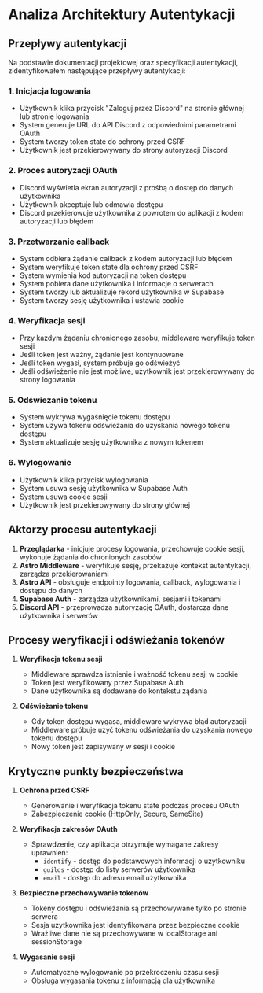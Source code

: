 # Analiza Architektury Autentykacji

## Przepływy autentykacji

Na podstawie dokumentacji projektowej oraz specyfikacji autentykacji, zidentyfikowałem następujące przepływy autentykacji:

### 1. Inicjacja logowania
- Użytkownik klika przycisk "Zaloguj przez Discord" na stronie głównej lub stronie logowania
- System generuje URL do API Discord z odpowiednimi parametrami OAuth
- System tworzy token state do ochrony przed CSRF
- Użytkownik jest przekierowywany do strony autoryzacji Discord

### 2. Proces autoryzacji OAuth
- Discord wyświetla ekran autoryzacji z prośbą o dostęp do danych użytkownika
- Użytkownik akceptuje lub odmawia dostępu
- Discord przekierowuje użytkownika z powrotem do aplikacji z kodem autoryzacji lub błędem

### 3. Przetwarzanie callback
- System odbiera żądanie callback z kodem autoryzacji lub błędem
- System weryfikuje token state dla ochrony przed CSRF
- System wymienia kod autoryzacji na token dostępu
- System pobiera dane użytkownika i informacje o serwerach
- System tworzy lub aktualizuje rekord użytkownika w Supabase
- System tworzy sesję użytkownika i ustawia cookie

### 4. Weryfikacja sesji
- Przy każdym żądaniu chronionego zasobu, middleware weryfikuje token sesji
- Jeśli token jest ważny, żądanie jest kontynuowane
- Jeśli token wygasł, system próbuje go odświeżyć
- Jeśli odświeżenie nie jest możliwe, użytkownik jest przekierowywany do strony logowania

### 5. Odświeżanie tokenu
- System wykrywa wygaśnięcie tokenu dostępu
- System używa tokenu odświeżania do uzyskania nowego tokenu dostępu
- System aktualizuje sesję użytkownika z nowym tokenem

### 6. Wylogowanie
- Użytkownik klika przycisk wylogowania
- System usuwa sesję użytkownika w Supabase Auth
- System usuwa cookie sesji
- Użytkownik jest przekierowywany do strony głównej

## Aktorzy procesu autentykacji

1. **Przeglądarka** - inicjuje procesy logowania, przechowuje cookie sesji, wykonuje żądania do chronionych zasobów
2. **Astro Middleware** - weryfikuje sesję, przekazuje kontekst autentykacji, zarządza przekierowaniami
3. **Astro API** - obsługuje endpointy logowania, callback, wylogowania i dostępu do danych
4. **Supabase Auth** - zarządza użytkownikami, sesjami i tokenami
5. **Discord API** - przeprowadza autoryzację OAuth, dostarcza dane użytkownika i serwerów

## Procesy weryfikacji i odświeżania tokenów

1. **Weryfikacja tokenu sesji**
   - Middleware sprawdza istnienie i ważność tokenu sesji w cookie
   - Token jest weryfikowany przez Supabase Auth
   - Dane użytkownika są dodawane do kontekstu żądania

2. **Odświeżanie tokenu**
   - Gdy token dostępu wygasa, middleware wykrywa błąd autoryzacji
   - Middleware próbuje użyć tokenu odświeżania do uzyskania nowego tokenu dostępu
   - Nowy token jest zapisywany w sesji i cookie

## Krytyczne punkty bezpieczeństwa

1. **Ochrona przed CSRF**
   - Generowanie i weryfikacja tokenu state podczas procesu OAuth
   - Zabezpieczenie cookie (HttpOnly, Secure, SameSite)

2. **Weryfikacja zakresów OAuth**
   - Sprawdzenie, czy aplikacja otrzymuje wymagane zakresy uprawnień:
     - `identify` - dostęp do podstawowych informacji o użytkowniku
     - `guilds` - dostęp do listy serwerów użytkownika
     - `email` - dostęp do adresu email użytkownika

3. **Bezpieczne przechowywanie tokenów**
   - Tokeny dostępu i odświeżania są przechowywane tylko po stronie serwera
   - Sesja użytkownika jest identyfikowana przez bezpieczne cookie
   - Wrażliwe dane nie są przechowywane w localStorage ani sessionStorage

4. **Wygasanie sesji**
   - Automatyczne wylogowanie po przekroczeniu czasu sesji
   - Obsługa wygasania tokenu z informacją dla użytkownika 